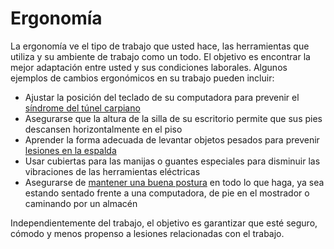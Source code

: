 Ergonomía
=========


La ergonomía ve el tipo de trabajo que usted hace, las herramientas que utiliza y su ambiente de trabajo como un todo. El objetivo es encontrar la mejor adaptación entre usted y sus condiciones laborales. Algunos ejemplos de cambios ergonómicos en su trabajo pueden incluir:


* Ajustar la posición del teclado de su computadora para prevenir el [síndrome del túnel carpiano](https://medlineplus.gov/spanish/carpaltunnelsyndrome.html)
* Asegurarse que la altura de la silla de su escritorio permite que sus pies descansen horizontalmente en el piso
* Aprender la forma adecuada de levantar objetos pesados para prevenir [lesiones en la espalda](https://medlineplus.gov/spanish/backinjuries.html)
* Usar cubiertas para las manijas o guantes especiales para disminuir las vibraciones de las herramientas eléctricas
* Asegurarse de [mantener una buena postura](https://medlineplus.gov/spanish/guidetogoodposture.html) en todo lo que haga, ya sea estando sentado frente a una computadora, de pie en el mostrador o caminando por un almacén


Independientemente del trabajo, el objetivo es garantizar que esté seguro, cómodo y menos propenso a lesiones relacionadas con el trabajo.

